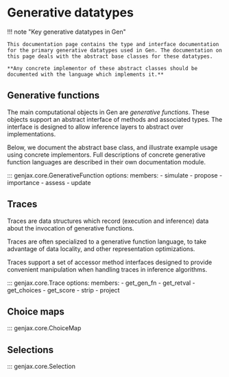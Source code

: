 # Generative datatypes

!!! note "Key generative datatypes in Gen"
    
    This documentation page contains the type and interface documentation for the primary generative datatypes used in Gen. The documentation on this page deals with the abstract base classes for these datatypes. 

    **Any concrete implementor of these abstract classes should be documented with the language which implements it.**

## Generative functions

The main computational objects in Gen are _generative functions_. These objects support an abstract interface of methods and associated types. The interface is designed to allow inference layers to abstract over implementations.

Below, we document the abstract base class, and illustrate example usage using concrete implementors. Full descriptions of concrete generative function languages are described in their own documentation module.

::: genjax.core.GenerativeFunction
    options:
      members: 
        - simulate
        - propose
        - importance
        - assess
        - update

## Traces

Traces are data structures which record (execution and inference) data about the invocation of generative functions.

Traces are often specialized to a generative function language, to take advantage of data locality, and other representation optimizations.

Traces support a set of accessor method interfaces designed to provide convenient manipulation when handling traces in inference algorithms.

::: genjax.core.Trace
    options:
      members: 
        - get_gen_fn
        - get_retval
        - get_choices
        - get_score
        - strip
        - project

## Choice maps

::: genjax.core.ChoiceMap

## Selections

::: genjax.core.Selection
